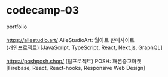 # codecamp-03
portfolio
<br /><br />
https://ailestudio.art/
AileStudioArt: 월아트 판매사이트<br /> (개인프로젝트)
[JavaScript, TypeScript, React, Next.js, GraphQL]
<br /><br />
https://poshposh.shop/ (팀프로젝트)
POSH: 패션중고마켓<br />
[Firebase, React, React-hooks, Responsive Web Design]

